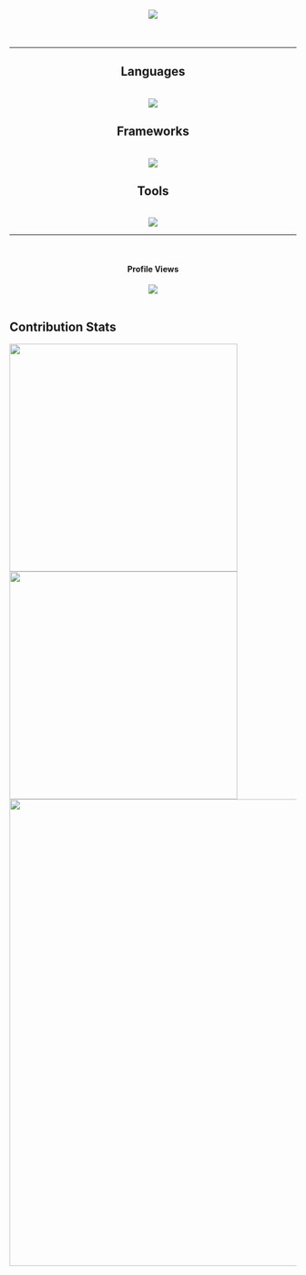 
<h1 align="center">
    <img src="https://readme-typing-svg.herokuapp.com/?font=Righteous&size=35&center=true&vCenter=true&width=500&height=70&duration=4000&lines=Hi+There!+👋;+I'm+Janudi+Meegoda;" />
</h1>

<!-- I’m a 2nd year Software Engineering student with a keen interest in backend development and software quality assurance. I’m passionate about building reliable systems and continuously improving my skills in these areas. 😊 -->

<br>

 <div align="center"> 
   
  <!-- <a href="akilalakshitha45@gmail.com">
    <img src="https://img.shields.io/badge/Gmail-333333?style=for-the-badge&logo=gmail&logoColor=red" />
  </a> 
  <a href="https://www.linkedin.com/in/akila-lakshitha/" target="_blank">
    <img src="https://img.shields.io/badge/LinkedIn-0077B5?style=for-the-badge&logo=linkedin&logoColor=white" target="_blank" />
  </a> 
<a href="https://github.com/mrakiyaaa" target="_blank">
     <img src="https://img.shields.io/badge/Portfolio-FF5722?style=for-the-badge&logo=todoist&logoColor=white" target="_blank" /> <!-- sqlite, safari, google-chrome are other good icon options 
  </a> -->

 <!-- [![Facebook](https://img.shields.io/badge/Facebook-%231877F2.svg?logo=Facebook&logoColor=white)](https://facebook.com/akila.lakshitha.75) [![Instagram](https://img.shields.io/badge/Instagram-%23E4405F.svg?logo=Instagram&logoColor=white)](https://instagram.com/mr.akiyaa_/) [![LinkedIn](https://img.shields.io/badge/LinkedIn-%230077B5.svg?logo=linkedin&logoColor=white)](https://linkedin.com/in/akila-lakshitha/) [![Medium](https://img.shields.io/badge/Medium-12100E?logo=medium&logoColor=white)](https://medium.com/@@akilalakshitha) [![Stack Overflow](https://img.shields.io/badge/-Stackoverflow-FE7A16?logo=stack-overflow&logoColor=white)](https://stackoverflow.com/users/27780116) -->

</div> 


<hr>

<h2 align="center"> Languages </h2>
<br/>
<div align="center">
    <img src="https://skillicons.dev/icons?i=c,cs,html,css,js,java" /><br>
</div>

<h2 align="center"> Frameworks </h2>
<br/>
<div align="center">
    <img src="https://skillicons.dev/icons?i=dotnet,bootstrap,selenium,react,spring" /><br>
</div>

<h2 align="center"> Tools </h2>
<br/>
<div align="center">
    <img src="https://skillicons.dev/icons?i=vscode,visualstudio,git,github,notion,figma,firebase"/><br>
</div>

<hr/>

<br>
<div align="center">
  <h4>Profile Views</h4>
  <img src="https://profile-counter.glitch.me/djdJANU/count.svg?"  />
</div>
<br>
<!--   <p align="statr">
    <img src ="https://raw.githubusercontent.com/mrakiyaaa/mrakiyaaa/output/github-contribution-grid-snake-dark.svg">
  </p> -->


  ## Contribution Stats

  <div align="start">
    <img width="400px" src="https://github-readme-stats.vercel.app/api?username=djdJANU&theme=gotham&show_icons=true&hide_border=true&count_private=true" />
    <img width="400px" src="https://github-readme-streak-stats.herokuapp.com/?user=djdJANU&theme=gotham&hide_border=true" />
    <img width="820px" src="https://github-profile-summary-cards.vercel.app/api/cards/profile-details?username=djdJANU&theme=gotham&hide_border=true">
    
  </div>
